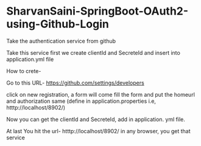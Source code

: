 # SharvanSaini-SpringBoot-OAuth2-using-Github-Login

Take the authentication service from github

Take this service first we create clientId and SecreteId and insert into application.yml file

How to crete-

Go to this URL- https://github.com/settings/developers

click on new registration, a form will come fill the form and put the homeurl and authorization same (define in application.properties i.e, htttp://localhost/8902/)

Now you can get the clientId and SecreteId, add in application. yml file.

At last You hit the url- htttp://localhost/8902/ in any browser, you get that service
